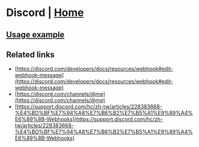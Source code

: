 # Discord | [Home](./../../)

## [Usage example](./../../tests/Discord/ClientTest.php)

## Related links

* [https://discord.com/developers/docs/resources/webhook#edit-webhook-message](https://discord.com/developers/docs/resources/webhook#edit-webhook-message)
* [https://discord.com/channels/@me](https://discord.com/channels/@me)
* [https://support.discord.com/hc/zh-tw/articles/228383668-%E4%BD%BF%E7%94%A8%E7%B6%B2%E7%B5%A1%E9%89%A4%E6%89%8B-Webhooks](https://support.discord.com/hc/zh-tw/articles/228383668-%E4%BD%BF%E7%94%A8%E7%B6%B2%E7%B5%A1%E9%89%A4%E6%89%8B-Webhooks)
